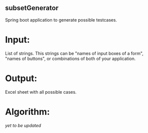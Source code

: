 ## subsetGenerator
Spring boot application to generate possible testcases.

# Input:
List of strings. This strings can be "names of input boxes of a form", "names of buttons", or combinations of both of your application.

# Output:
Excel sheet with all possible cases.

# Algorithm:
*yet to be updated*
